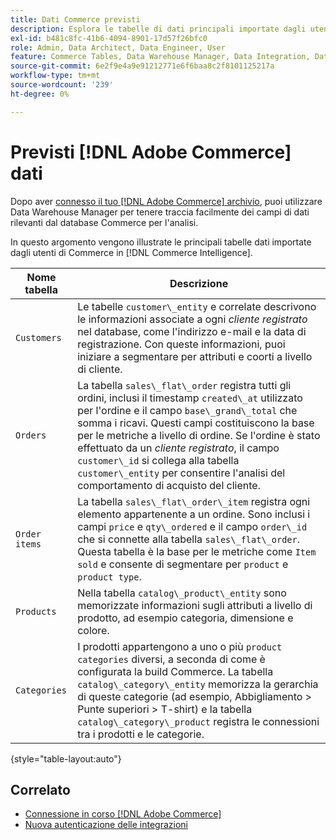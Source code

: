 ```yaml
---
title: Dati Commerce previsti
description: Esplora le tabelle di dati principali importate dagli utenti di Commerce in Commerce Intelligence
exl-id: b481c8fc-41b6-4094-8901-17d57f26bfc0
role: Admin, Data Architect, Data Engineer, User
feature: Commerce Tables, Data Warehouse Manager, Data Integration, Data Import/Export
source-git-commit: 6e2f9e4a9e91212771e6f6baa8c2f8101125217a
workflow-type: tm+mt
source-wordcount: '239'
ht-degree: 0%

---
```


# Previsti [!DNL Adobe Commerce] dati

Dopo aver [connesso il tuo [!DNL Adobe Commerce] archivio](../../../data-analyst/importing-data/integrations/magento.md), puoi utilizzare Data Warehouse Manager per tenere traccia facilmente dei campi di dati rilevanti dal database Commerce per l&#39;analisi.

In questo argomento vengono illustrate le principali tabelle dati importate dagli utenti di Commerce in [!DNL Commerce Intelligence].

| **Nome tabella** | **Descrizione** |
|-----|-----|
| `Customers` | Le tabelle `customer\_entity` e correlate descrivono le informazioni associate a ogni *cliente registrato* nel database, come l&#39;indirizzo e-mail e la data di registrazione. Con queste informazioni, puoi iniziare a segmentare per attributi e coorti a livello di cliente. |
| `Orders` | La tabella `sales\_flat\_order` registra tutti gli ordini, inclusi il timestamp `created\_at` utilizzato per l&#39;ordine e il campo `base\_grand\_total` che somma i ricavi. Questi campi costituiscono la base per le metriche a livello di ordine. Se l&#39;ordine è stato effettuato da un *cliente registrato*, il campo `customer\_id` si collega alla tabella `customer\_entity` per consentire l&#39;analisi del comportamento di acquisto del cliente. |
| `Order items` | La tabella `sales\_flat\_order\_item` registra ogni elemento appartenente a un ordine. Sono inclusi i campi `price` e `qty\_ordered` e il campo `order\_id` che si connette alla tabella `sales\_flat\_order`. Questa tabella è la base per le metriche come `Item sold` e consente di segmentare per `product` e `product type`. |
| `Products` | Nella tabella `catalog\_product\_entity` sono memorizzate informazioni sugli attributi a livello di prodotto, ad esempio categoria, dimensione e colore. |
| `Categories` | I prodotti appartengono a uno o più `product categories` diversi, a seconda di come è configurata la build Commerce. La tabella `catalog\_category\_entity` memorizza la gerarchia di queste categorie (ad esempio, Abbigliamento > Punte superiori > T-shirt) e la tabella `catalog\_category\_product` registra le connessioni tra i prodotti e le categorie. |

{style="table-layout:auto"}

## Correlato

* [Connessione in corso  [!DNL Adobe Commerce]](../integrations/magento.md)
* [Nuova autenticazione delle integrazioni](https://experienceleague.adobe.com/docs/commerce-knowledge-base/kb/how-to/mbi-reauthenticating-integrations.html)
